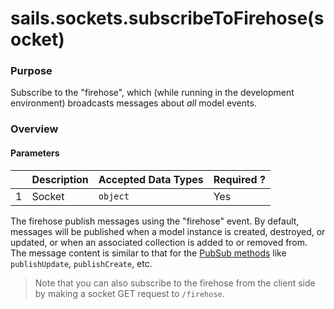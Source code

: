 # sails.sockets.subscribeToFirehose(socket)
### Purpose
Subscribe to the "firehose", which (while running in the development environment) broadcasts messages about *all* model events.

### Overview
#### Parameters
|   |          Description        | Accepted Data Types | Required ? |
|---|-----------------------------|---------------------|------------|
| 1 |           Socket        | `object` | Yes         |

The firehose publish messages using the "firehose" event. By default, messages will be published when a model instance is created, destroyed, or updated, or when an associated collection is added to or removed from.  The message content is similar to that for the [PubSub methods](#!documentation/reference/ModelMethods/ModelMethods.html) like `publishUpdate`, `publishCreate`, etc.

> Note that you can also subscribe to the firehose from the client side by making a socket GET request to `/firehose`.
